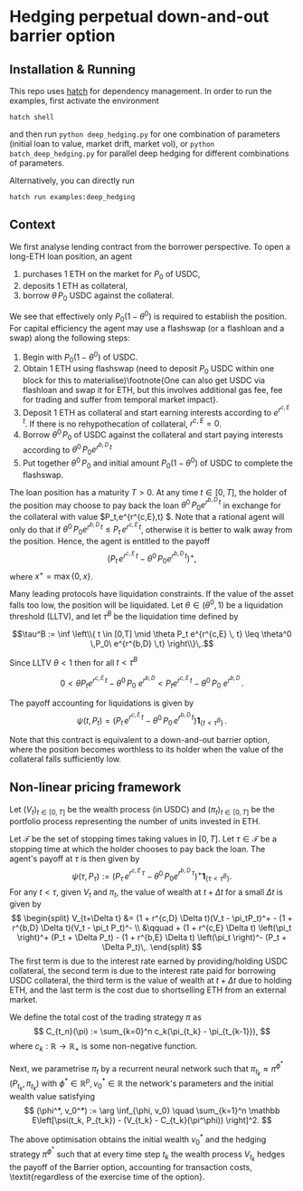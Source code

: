 # Hedging perpetual down-and-out barrier option


## Installation & Running

This repo uses [hatch](https://hatch.pypa.io/latest/) for dependency
management. In order to run the examples, first activate the environment

```
hatch shell
```

and then run `python deep_hedging.py` for one combination of parameters (initial loan to value, market drift, market vol),
or `python batch_deep_hedging.py` for parallel deep hedging for different combinations of parameters.

Alternatively, you can directly run
```
hatch run examples:deep_hedging
```


## Context

 We first analyse lending contract from the borrower perspective.
 To open a long-ETH loan position, an agent
 1. purchases 1 ETH on the market for $P_0$ of USDC,
 2. deposits 1 ETH as collateral,
 3. borrow $\theta \,P_0$ USDC against the collateral.

 We see that effectively only $P_0(1 - \theta^0)$ is required to establish the position. For capital efficiency the agent may use a flashswap (or a flashloan and a swap) along the following steps:
1. Begin with $P_0(1-\theta^0)$ of USDC.
2. Obtain 1 ETH using flashswap (need to deposit $P_0$ USDC within one block for this to materialise)\footnote{One can also get USDC via flashloan and swap it for ETH, but this involves additional gas fee, fee for trading and suffer from temporal market impact}.
3. Deposit 1 ETH as collateral and start earning interests according to $e^{r^{c,E}\,t}$. If there is no rehypothecation of collateral, $r^{c,E}=0$.
4. Borrow $\theta^0 \,P_0$ of USDC against the collateral and start paying interests according to $\theta^0 \,P_0 e^{r^{b,D}\, t}$
5. Put together $\theta^0 \,P_0$ and initial amount $P_0(1-\theta^0)$  of USDC to complete the flashswap.


The loan position has a maturity $T>0$.
At any time $t\in [0,T]$, the holder of the position may choose to pay back the loan $\theta^0 \,P_0 e^{r^{b,D}\, t}$ in exchange for the collateral with value $P_t\,e^{r^{c,E}\,t} $. Note that a rational agent will only do that if $\theta^0 \,P_0 e^{r^{b,D}\, t} \leq P_t\,e^{r^{c,E}\,t}$, otherwise it is better to walk away from the position.  Hence,   the agent is entitled to the  payoff
$$(P_t\,e^{r^{c,E}\,t} -\theta^0 \,P_0 e^{r^{b,D}\, t} )^{+},$$
 where $x^+ = \max\{0,x\}$.

 Many leading protocols have liquidation constraints.
 If the value of the asset falls too low, the position will be liquidated.
 Let $\theta \in (\theta^0,1)$ be a liquidation threshold (LLTV),
 and let $\tau^B$ be the liquidation time  defined by

$$\tau^B := \inf \left\\{ t \in [0,T] \mid \theta P_t e^{r^{c,E} \, t} \leq \theta^0 \,P_0\ e^{r^{b,D} \,t}  \right\\}\,.$$

Since LLTV $\theta<1$ then for all $t<\tau^B$

$$
0< \theta P_t e^{r^{c,E} \, t} - \theta^0 \,P_0\ e^{r^{b,D}} < P_t e^{r^{c,E} \, t} -  \theta^0 \,P_0\ e^{r^{b,D}}\,.
$$

The payoff accounting for liquidations is given by
$$\psi(t, P_t) = (P_t\,e^{r^{c,E}\,t} - \theta^0 \,P_0\,e^{r^{b,D}\, t} )\mathbf{1}_{\{t<\tau^B\}}\,.$$

Note that this contract is  equivalent to a down-and-out barrier option, where the position becomes worthless to its holder when the value of the collateral falls sufficiently low.

## Non-linear pricing framework
Let  $(V_t)_{t \in [0,T]}$ be the wealth process   (in USDC) and
$(\pi_t)_{t \in [0,T]}$
be the   portfolio process representing the number of units invested in ETH.

Let $\mathcal T$ be the set of stopping times taking values in $[0,T]$.
Let  $\tau \in \mathcal T$ be a stopping time
at which  the holder chooses to pay back the loan. The agent's   payoff at
$\tau$ is then given by
$$
 \psi(\tau, P_\tau) := (P_\tau \,e^{r^{c,E}\,\tau } -\theta^0 \,P_0 e^{r^{b,D}\, \tau } )^{+}\mathbf{1}_{\{\tau<\tau^B\}}.
$$
For any $t<\tau$,
given $V_{t}$ and $\pi_t$,
the value of wealth at ${t+\Delta t }$ for a small $\Delta t$ is given by
$$
\begin{split}
     V_{t+\Delta t} &= (1 + r^{c,D} \Delta t)(V_t - \pi_tP_t)^+ - (1 + r^{b,D} \Delta t)(V_t - \pi_t P_t)^- \\
    &\qquad + (1 + r^{c,E} \Delta t) \left(\pi_t \right)^+ (P_t + \Delta P_t) - (1 + r^{b,E} \Delta t) \left(\pi_t \right)^- (P_t + \Delta P_t)\,.
\end{split}
$$
The first term is  due to  the interest rate earned by providing/holding USDC collateral,
the second term is  due to the interest rate paid for  borrowing USDC collateral,
the third term is   the value of wealth  at $t+\Delta t$ due to holding   ETH,
and the last term is the cost due to shortselling ETH from an external market.

We define the total cost of the trading strategy $\pi$ as
$$
C_{t_n}(\pi) := \sum_{k=0}^n c_k(\pi_{t_k} - \pi_{t_{k-1}}),
$$
where $c_k : \mathbb R \rightarrow \mathbb R_+$ is some non-negative function.

Next, we parametrise $\pi_t$ by a recurrent neural network such that $\pi_{t_k} \approx \pi^{\phi^*}(P_{t_k}, \pi_{t_k})$ with $\phi^* \in \mathbb R^p, v_0^*\in \mathbb R$ the network's parameters and the initial wealth value satisfying
$$
(\phi^*, v_0^*) := \arg \inf_{\phi, v_0} \quad \sum_{k=1}^n \mathbb E\left[\psi(t_k, P_{t_k}) - (V_{t_k} - C_{t_k}(\pi^\phi)) \right]^2.
$$

The above optimisation obtains the initial wealth $v_0^*$ and the hedging strategy $\pi^{\phi^*}$ such that at every time step $t_k$ the wealth process $V_{t_k}$ hedges the payoff of the Barrier option, accounting for transaction costs, \textit{regardless of the exercise time of the option}.
